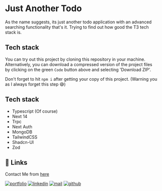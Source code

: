 # Just Another Todo

As the name suggests, its just another todo application with an advanced searching functionality that's it. Trying to find out how good the T3 tech stack is.

<!-- TODO: Add a visiting link here if hosted later on -->

## Tech stack

You can try out this project by cloning this repository in your machine. Alternatively, you can download a compressed version of the project files by clicking on the green `Code` button above and selecting 'Download ZIP'.

Don't forget to hit `npm i` after getting your copy of this project. (Warning you as I always forget this step 😅)

## Tech stack

- Typescript (Of course)
- Next 14
- Trpc
- Next Auth
- MongoDB
- TailwindCSS
- Shadcn-UI
- Zod

## 🔗 Links

Contact Me from [here](https://angkushsahu.vercel.app/contact)

[![portfolio](https://img.shields.io/badge/my_portfolio-teal?style=for-the-badge&logo=ko-fi&logoColor=white)](https://angkushsahu.vercel.app/)
[![linkedin](https://img.shields.io/badge/linkedin-0A66C2?style=for-the-badge&logo=linkedin&logoColor=white)](https://linkedin.com/in/angkush-sahu-0409311bb)
[![mail](https://img.shields.io/badge/Mail-red?style=for-the-badge&logo=gmail&logoColor=white)](https://angkushsahu.vercel.app/contact)
[![github](https://img.shields.io/badge/Github-gray?style=for-the-badge&logo=github&logoColor=white)](https://github.com/angkushsahu)
